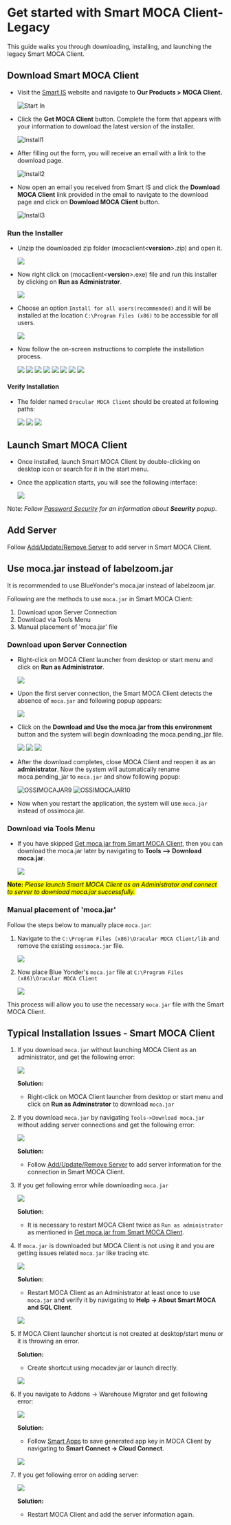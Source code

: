 # Get started with Smart MOCA Client-Legacy

This guide walks you through downloading, installing, and launching the legacy Smart MOCA Client.

## Download Smart MOCA Client
       
- Visit the [Smart IS](https://www.smart-is.com/what-we-do/smart-product/smart-is-moca-client/) website and navigate to **Our Products > MOCA Client.**
       
  ![Start In](../.attachments/StartIn.png)

- Click the **Get MOCA Client** button. Complete the form that appears with your information to download the latest version of the installer.

  ![Install1](../.attachments/install1.png)

- After filling out the form, you will receive an email with a link to the download page.

  ![Install2](../.attachments/install2.png)

- Now open an email you received from Smart IS and click the **Download MOCA Client** link provided in the email to navigate to the download page and click on **Download MOCA Client** button.

  ![Install3](../.attachments/install3.png)

### Run the Installer
   
- Unzip the downloaded zip folder (mocaclient<**version**>.zip) and open it. 
 
  ![](../.attachments/dhl008.png)
 
- Now right click on (mocaclient<**version**>.exe) file and run this installer by clicking on **Run as Administrator**.

  ![](../.attachments/dhl001.png)

- Choose an option `Install for all users(recommended)` and it will be installed at the location `C:\Program Files (x86)` to be accessible for all users.
      
  ![](../.attachments/dhl004.png)

- Now follow the on-screen instructions to complete the installation process.

  ![](../.attachments/dhl009.png)
  ![](../.attachments/dhl010.png)
  ![](../.attachments/dhl011.png)
  ![](../.attachments/dhl012.png)
  ![](../.attachments/dhl013.png)
  ![](../.attachments/dhl014.png)
  ![](../.attachments/dhl015.png) 
  ![](../.attachments/dhl006.png) 

#### Verify Installation

- The folder named `Oracular MOCA Client` should be created at following paths:

  ![](../.attachments/dhl016.png)
  ![](../.attachments/dhl017.png)
  ![](../.attachments/dhl022.png)
  
## Launch Smart MOCA Client
   
- Once installed, launch Smart MOCA Client by double-clicking on desktop icon or search for it in the start menu.

- Once the application starts, you will see the following interface:

  ![](../.attachments/dhl018.png)

Note: *Follow [Password Security](./connections/secure-server-connections.md) for an information about **Security** popup*.

## Add Server

Follow [Add/Update/Remove Server](./connections/add-connect-remoteserver.md) to add server in Smart MOCA Client.

## Use moca.jar instead of labelzoom.jar

It is recommended to use BlueYonder's moca.jar instead of labelzoom.jar.

Following are the methods to use `moca.jar` in Smart MOCA Client:

1. Download upon Server Connection
2. Download via Tools Menu
3. Manual placement of 'moca.jar' file

### Download upon Server Connection

- Right-click on MOCA Client launcher from desktop or start menu and click on **Run as Administrator**.

  ![](../.attachments/dhl007.png)

- Upon the first server connection, the Smart MOCA Client detects the absence of `moca.jar` and following popup appears:

  ![](../.attachments/mocajar6.png)

- Click on the **Download and Use the moca.jar from this environment** button and the system will begin downloading the moca.pending_jar file.

  ![](../.attachments/mocajar7.png)
  ![](../.attachments/mocajar8.png)
  ![](../.attachments/mocajar10.png)

- After the download completes, close MOCA Client and reopen it as an **administrator**. Now the system will automatically rename moca.pending_jar to `moca.jar` and show following popup:

  ![OSSIMOCAJAR9](../.attachments/mocajar11.PNG)
  ![OSSIMOCAJAR10](../.attachments/mocajar12.png)

- Now when you restart the application, the system will use `moca.jar` instead of ossimoca.jar.

### Download via Tools Menu

- If you have skipped [Get moca.jar from Smart MOCA Client](#1-get-mocajar-from-smart-moca-client), then you can download the moca.jar later by navigating to **Tools --> Download moca.jar**.

  ![](../.attachments/mocajar3.png)

<mark>**Note:** *Please launch Smart MOCA Client as an Administrator and connect to server to download moca.jar successfully.*</mark>

### Manual placement of 'moca.jar'

Follow the steps below to manually place `moca.jar`:

1. Navigate to the `C:\Program Files (x86)\Oracular MOCA Client/lib` and remove the existing `ossimoca.jar` file.

    ![](../.attachments/dhl027.png)

2. Now place Blue Yonder's `moca.jar` file at `C:\Program Files (x86)\Oracular MOCA Client`

    ![](../.attachments/dhl026.png)

This process will allow you to use the necessary `moca.jar` file with the Smart MOCA Client.

## Typical Installation Issues - Smart MOCA Client 

1. If you download `moca.jar` without launching MOCA Client as an administrator, and get the following error:

    ![](../.attachments/dhl025.png)

    **Solution:**

     - Right-click on MOCA Client launcher from desktop or start menu and click on **Run as Adminstrator** to download `moca.jar`

2. If you download `moca.jar` by navigating `Tools->Download moca.jar` without adding server connections and get the following error:

    ![](../.attachments/dhl028.png)

    **Solution:**

     - Follow [Add/Update/Remove Server](../connections.md) to add server information for the connection in Smart MOCA Client.

3. If you get following error while downloading `moca.jar`

    ![](../.attachments/dhl029.png)

    **Solution:**

     - It is necessary to restart MOCA Client twice as `Run as administrator` as mentioned in [Get moca.jar from Smart MOCA Client](#1-get-mocajar-from-smart-moca-client). 

4. If `moca.jar` is downloaded but MOCA Client is not using it and you are getting issues related `moca.jar` like tracing etc.

    ![](../.attachments/dhl031.png)

    **Solution:**

     - Restart MOCA Client as an Administrator at least once to use `moca.jar` and verify it by navigating to **Help -> About Smart MOCA and SQL Client**. 

    ![](../.attachments/dhl035.png)

5. If MOCA Client launcher shortcut is not created at desktop/start menu or it is throwing an error.

    **Solution:**

     - Create shortcut using mocadev.jar or launch directly. 

      ![](../.attachments/dhl032.png)

6. If you navigate to Addons -> Warehouse Migrator and get following error:

    ![](../.attachments/dhl033.png)

    **Solution:**

     - Follow [Smart Apps](https://apps.smart-is.com/profile) to save generated app key in MOCA Client by navigating to **Smart Connect -> Cloud Connect**.

      ![](../.attachments/dhl034.png)

7. If you get following error on adding server:

    ![](../.attachments/dhl023.png)

    **Solution:**

     - Restart MOCA Client and add the server information again.
